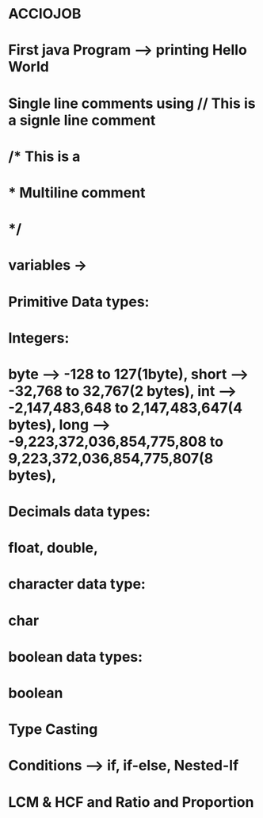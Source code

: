 # ACCIOJOB
# First java Program --> printing Hello World
# Single line comments using // This is a signle line comment
# /* This is a
#  * Multiline comment
#  */
# variables -> 
# Primitive Data types: 
# Integers: 
# byte --> -128 to 127(1byte), short --> -32,768 to 32,767(2 bytes), int --> -2,147,483,648 to 2,147,483,647(4 bytes), long --> -9,223,372,036,854,775,808 to 9,223,372,036,854,775,807(8 bytes), 
# Decimals data types:
# float, double, 
# character data type:
# char
# boolean data types:
# boolean
# Type Casting
# Conditions --> if, if-else, Nested-If
# LCM & HCF and Ratio and Proportion

